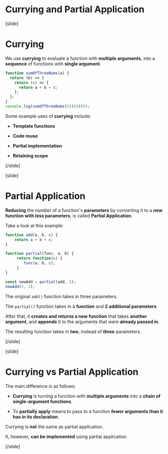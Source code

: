 # Currying and Partial Application

[slide]
# Currying


We use **currying** to evaluate a function with **multiple arguments**, into a **sequence** of functions with **single argument**.

```js live
function sumOfThreeNums(a) {
  return (b) => {
    return (c) => {
      return a + b + c;
    };
  };
}
console.log(sumOfThreeNums(5)(6)(8));
```

Some example uses of **currying** include:

- **Template functions**

- **Code reuse**

- **Partial implementation**

- **Retaining scope**

[/slide]

[slide]

# Partial Application

**Reducing** the number of a function's **parameters** by converting it to a **new function with less parameters**, is called **Partial Application**.

Take a look at this example:

```js live
function add(a, b, c) {
    return a + b + c;
}

function partial(func, a, b) {
     return function(c) {
        func(a, b, c);
     }
}

const newAdd = partial(add, 3);
newAdd(5, 2);
```

The original `add()` function takes in three parameters.

The `partial()` function takes in a **function** and **2 additional parameters**. 

After that, it **creates and returns a new function** that takes **another argument**, and **appends** it to the arguments that were **already passed in**.

The resulting function takes in **two**, instead of **three** parameters.

[/slide]

[slide]

# Currying vs Partial Application

The main difference is as follows:

- **Currying** is turning a function with **multiple arguments** into a **chain of single-argument functions**.

- To **partially apply** means to pass to a function **fewer arguments than it has in its declaration**.

Currying is **not** the same as partial application.

It, however, **can be implemented** using partial application.

[/slide]